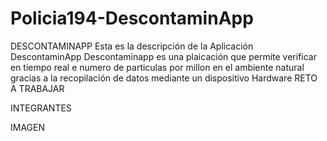 # Policia194-DescontaminApp
DESCONTAMINAPP
Esta es la descripción de la Aplicación DescontaminApp
Descontaminapp es una plaicación que permite verificar en tiempo real e numero de particulas por millon en el ambiente natural gracias a la recopilación de datos mediante un dispositivo Hardware
RETO A TRABAJAR

INTEGRANTES

IMAGEN


